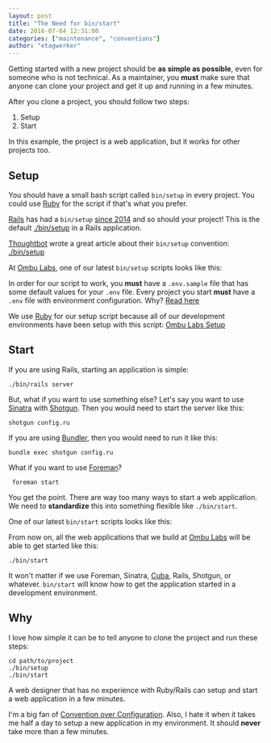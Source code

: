 ```yaml
---
layout: post
title: "The Need for bin/start"
date: 2016-07-04 12:31:00
categories: ["maintenance", "conventions"]
author: "etagwerker"
---
```


Getting started with a new project should be **as simple as possible**, even for
someone who is not technical. As a maintainer, you **must** make sure that
anyone can clone your project and get it up and running in a few minutes.

After you clone a project, you should follow two steps:

1. Setup
2. Start

<!--more-->

In this example, the project is a web application, but it works for other
projects too.

## Setup

You should have a small bash script called `bin/setup` in every project. You
could use [Ruby](https://www.ruby-lang.org/en/) for the script if that's
what you prefer.

[Rails](http://rubyonrails.org/) has had a `bin/setup` [since 2014](https://github.com/rails/rails/pull/15189) and so should your project! This is the default [./bin/setup](https://github.com/rails/rails/blob/v4.2.7.1/railties/lib/rails/generators/rails/app/templates/bin/setup) in a Rails application.

[Thoughtbot](https://robots.thoughtbot.com/) wrote a great article about
their `bin/setup` convention:
[./bin/setup](https://robots.thoughtbot.com/bin-setup)

At [Ombu Labs](http://www.ombulabs.com/), one of our latest `bin/setup` scripts
looks like this:

<script src="https://gist.github.com/etagwerker/956448c7a4b058b45e23f562deca8d79.js">
</script>

In order for our script to work, you **must** have a `.env.sample` file that
has some default values for your `.env` file. Every project you start **must**
have a `.env` file with environment configuration. Why?
[Read here](http://12factor.net/config)

We use [Ruby](https://www.ruby-lang.org/en/) for our setup script because all of
our development environments have been setup with this script:
[Ombu Labs Setup](https://github.com/ombulabs/setup)

## Start

If you are using Rails, starting an application is simple:

    ./bin/rails server

But, what if you want to use something else? Let's say you want to use
[Sinatra](https://github.com/sinatra/sinatra) with
[Shotgun](https://github.com/rtomayko/shotgun). Then you would need to start
the server like this:

    shotgun config.ru

If you are using [Bundler](https://rubygems.org/gems/bundler), then you would
need to run it like this:

    bundle exec shotgun config.ru

What if you want to use [Foreman](https://github.com/ddollar/foreman)?

     foreman start

You get the point. There are way too many ways to start a web application. We
need to **standardize** this into something flexible like `./bin/start`.

One of our latest `bin/start` scripts looks like this:

<script src="https://gist.github.com/etagwerker/e38b8021c0028f20d1f19932716d2c67.js">
</script>

From now on, all the web applications that we build at [Ombu Labs](http://www.ombulabs.com)
will be able to get started like this:

    ./bin/start

It won't matter if we use Foreman, Sinatra,
[Cuba](https://rubygems.org/gems/cuba), Rails, Shotgun, or whatever.
`bin/start` will know how to get the application started in a development
environment.

## Why

I love how simple it can be to tell anyone to clone the project and run these
steps:

    cd path/to/project
    ./bin/setup
    ./bin/start

A web designer that has no experience with Ruby/Rails can setup and start a
web application in a few minutes.

I'm a big fan of [Convention over Configuration](http://c2.com/cgi/wiki?ConventionOverConfiguration). Also, I hate
it when it takes me half a day to setup a new application in my environment. It
should **never** take more than a few minutes.
